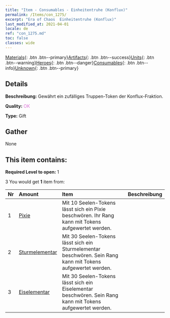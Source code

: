 ```yaml
---
title: "Item - Consumables - Einheitentruhe (Konflux)"
permalink: /Items/con_1275/
excerpt: "Era of Chaos  Einheitentruhe (Konflux)"
last_modified_at: 2021-04-01
locale: de
ref: "con_1275.md"
toc: false
classes: wide
---
```

 [Materials](/de/Items/){: .btn .btn--primary}[Artifacts](/de/Items/Artifacts/){: .btn .btn--success}[Units](/de/Items/Units/){: .btn .btn--warning}[Heroes](/de/Items/Heroes/){: .btn .btn--danger}[Consumables](/de/Items/Consumables/){: .btn .btn--info}[Unknown](/de/Items/Unknown/){: .btn .btn--primary}

## Details
 **Beschreibung:** Gewährt ein zufälliges Truppen-Token der Konflux-Fraktion.

 **Quality:** <span style="color: #DA70D6">OK</span>

 **Type:** Gift

## Gather

  None

## This item contains:

 **Required Level to open:** 1

 3 You would get **1** item  from:

  | Nr | Amount |     Item    | Beschreibung |
  |:---|:-------|:------------|:-----------:|
  | 1 | [Pixie](/de/Items/unt_262/) | Mit 10 Seelen-Tokens lässt sich ein Pixie beschwören. Ihr Rang kann mit Tokens aufgewertet werden. | 
  | 2 | [Sturmelementar](/de/Items/unt_263/) | Mit 30 Seelen-Tokens lässt sich ein Sturmelementar beschwören. Sein Rang kann mit Tokens aufgewertet werden. | 
  | 3 | [Eiselementar](/de/Items/unt_264/) | Mit 30 Seelen-Tokens lässt sich ein Eiselementar beschwören. Sein Rang kann mit Tokens aufgewertet werden. | 
